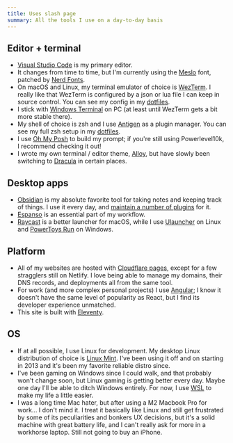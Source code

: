 ```yaml
---
title: Uses slash page
summary: All the tools I use on a day-to-day basis
---
```


## Editor + terminal

- [Visual Studio Code](https://code.visualstudio.com/) is my primary editor.
- It changes from time to time, but I'm currently using the [Meslo](https://www.programmingfonts.org/#meslo) font, patched by [Nerd Fonts](https://www.nerdfonts.com/font-downloads).
- On macOS and Linux, my terminal emulator of choice is [WezTerm](https://wezfurlong.org/wezterm/index.html). I really like that WezTerm is configured by a json or lua file I can keep in source control. You can see my config in my [dotfiles](https://github.com/nathonius/dotfiles/blob/main/.wezterm.lua).
- I stick with [Windows Terminal](https://github.com/microsoft/terminal) on PC (at least until WezTerm gets a bit more stable there).
- My shell of choice is zsh and I use [Antigen](https://github.com/zsh-users/antigen) as a plugin manager. You can see my full zsh setup in my [dotfiles](https://github.com/nathonius/dotfiles/blob/main/.zshrc).
- I use [Oh My Posh](https://ohmyposh.dev/) to build my prompt; if you're still using Powerlevel10k, I recommend checking it out!
- I wrote my own terminal / editor theme, [Alloy](https://github.com/nathonius/alloy-theme), but have slowly been switching to [Dracula](https://draculatheme.com/) in certain places.

## Desktop apps

- [Obsidian](https://obsidian.md/) is my absolute favorite tool for taking notes and keeping track of things. I use it every day, and [maintain a number of plugins](./projects.md) for it.
- [Espanso](https://espanso.org/) is an essential part of my workflow.
- [Raycast](https://www.raycast.com/) is a better launcher for macOS, while I use [Ulauncher](https://ulauncher.io/) on Linux and [PowerToys Run](https://learn.microsoft.com/en-us/windows/powertoys/run) on Windows.

## Platform

- All of my websites are hosted with [Cloudflare pages](https://pages.cloudflare.com/), except for a few stragglers still on Netlify. I love being able to manage my domains, their DNS records, and deployments all from the same tool.
- For work (and more complex personal projects) I use [Angular](https://angular.dev/); I know it doesn't have the same level of popularity as React, but I find its developer experience unmatched.
- This site is built with [Eleventy](https://www.11ty.dev/).

## OS

- If at all possible, I use Linux for development. My desktop Linux distribution of choice is [Linux Mint](https://www.linuxmint.com/). I've been using it off and on starting in 2013 and it's been my favorite reliable distro since.
- I've been gaming on Windows since I could walk, and that probably won't change soon, but Linux gaming is getting better every day. Maybe one day I'll be able to ditch Windows entirely. For now, I use [WSL](https://learn.microsoft.com/en-us/windows/wsl/about) to make my life a little easier.
- I was a long time Mac hater, but after using a M2 Macbook Pro for work... I don't mind it. I treat it basically like Linux and still get frustrated by some of its peculiarities and bonkers UX decisions, but it's a solid machine with great battery life, and I can't really ask for more in a workhorse laptop. Still not going to buy an iPhone.
